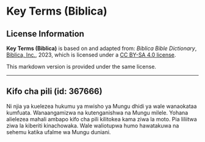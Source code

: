 # Key Terms (Biblica)

## License Information

**Key Terms (Biblica)** is based on and adapted from: _Biblica Bible Dictionary_, [Biblica, Inc.](https://www.biblica.com/), 2023, which is licensed under a [CC BY-SA 4.0 license](https://creativecommons.org/licenses/by-sa/4.0/legalcode.en).

This markdown version is provided under the same license.



--------------------------------

## Kifo cha pili (id: 367666)

 Ni njia ya kuelezea hukumu ya mwisho ya Mungu dhidi ya wale wanaokataa kumfuata. Wanaangamizwa na kutenganishwa na Mungu milele. Yohana alielezea mahali ambapo kifo cha pili kilitokea kama ziwa la moto. Pia liliitwa ziwa la kiberiti kinachowaka. Wale waliotupwa humo hawatakuwa na sehemu katika ufalme wa Mungu duniani.


